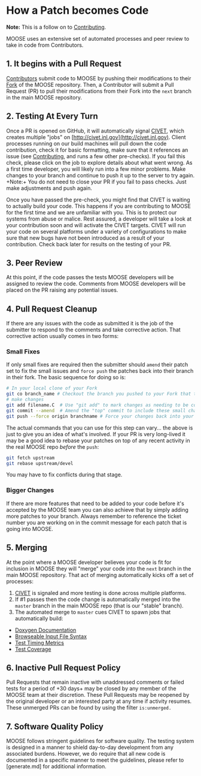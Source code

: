 # How a Patch becomes Code

**Note:** This is a follow on to [Contributing](framework_development/contributing.md).

MOOSE uses an extensive set of automated processes and peer review to take in code from Contributors.

## 1. It begins with a Pull Request

[Contributors](framework_development/contributing.md) submit code to MOOSE by pushing their modifications to their [Fork](https://help.github.com/articles/fork-a-repo) of the MOOSE repository.  Then, a Contributor will submit a Pull Request (PR) to pull their modifications from their Fork into the `next` branch in the main MOOSE repository.

## 2. Testing At Every Turn

Once a PR is opened on GitHub, it will automatically signal [CIVET](http://civet.inl.gov), which creates multiple "jobs" on [http://civet.inl.gov](http://civet.inl.gov). Client processes running on our build machines will pull down the code contribution, check it for basic formatting, make sure that it references an issue (see [Contributing](framework_development/contributing.md), and runs a few other pre-checks). If you fail this check, please click on the job to explore details about what went wrong. As a first time developer, you will likely run into a few minor problems. Make changes to your branch and continue to push it up to the server to try again. +Note:+ You do not need to close your PR if you fail to pass checks. Just make adjustments and push again.

Once you have passed the pre-check, you might find that CIVET is waiting to actually build your code. This happens if you are contributing to MOOSE for the first time and we are unfamiliar with you. This is to protect our systems from abuse or malice. Rest assured, a developer will take a look at your contribution soon and will activate the CIVET targets. CIVET will run your code on several platforms under a variety of configurations to make sure that new bugs have not been introduced as a result of your contribution. Check back later for results on the testing of your PR.

## 3. Peer Review

At this point, if the code passes the tests MOOSE developers will be assigned to review the code.  Comments from MOOSE developers will be placed on the PR raising any potential issues.

## 4. Pull Request Cleanup

If there are any issues with the code as submitted it is the job of the submitter to respond to the comments and take corrective action.  That corrective action usually comes in two forms:

### Small Fixes

If only small fixes are required then the submitter should `amend` their patch set to fix the small issues and `force push` the patches back into their branch in their fork.  The basic sequence for doing so is:

```bash
# In your local clone of your Fork
git co branch_name # Checkout the branch you pushed to your Fork that the PR is using
# make changes
git add filename.C  # Use "git add" to mark changes as needing to be committed
git commit --amend  # Amend the "top" commit to include these small changes
git push --force origin branchname # Force your changes back into your branch in your Fork on GitHub
```

The actual commands that you can use for this step can vary... the above is just to give you an idea of what's involved.  If your PR is very long-lived it may be a good idea to rebase your patches on top of any recent activity in the real MOOSE repo *before* the `push`:

```bash
git fetch upstream
git rebase upstream/devel
```

You may have to fix conflicts during that stage.

### Bigger Changes

If there are more features that need to be added to your code before it's accepted by the MOOSE team you can also achieve that by simply adding more patches to your branch.  Always remember to reference the ticket number you are working on in the commit message for each patch that is going into MOOSE.

## 5. Merging

At the point where a MOOSE developer believes your code is fit for inclusion in MOOSE they will "merge" your code into the `next` branch in the main MOOSE repository.  That act of merging automatically kicks off a set of processes:

1.  [CIVET](http://civet.inl.gov) is signaled and more testing is done across multiple platforms.
2.  If #1 passes then the code change is automatically merged into the `master` branch in the main MOOSE repo (that is our "stable" branch).
3.  The automated merge to `master` cues CIVET to spawn jobs that automatically build:

- [Doxygen Documentation](http://www.mooseframework.com/docs/doxygen/moose/classes.html)
- [Browseable Input File Syntax](http://mooseframework.com/docs/syntax/moose/)
- [Test Timing Metrics](http://mooseframework.com/docs/timing/)
- [Test Coverage](http://mooseframework.com/docs/coverage/moose/)

## 6. Inactive Pull Request Policy

Pull Requests that remain inactive with unaddressed comments or failed tests for a period of +30 days+ may be closed by any member of the MOOSE team at their discretion. These Pull Requests may be reopened by the original developer or an interested party at any time if activity resumes. These unmerged PRs can be found by using the filter ```is:unmerged.```


## 7. Software Quality Policy

MOOSE follows stringent guidelines for software quality. The testing system is designed
in a manner to shield day-to-day development from any associated burdens. However, we do require
that all new code is documented in a specific manner to meet the guidelines, please refer to
[generate.md] for additional information.

